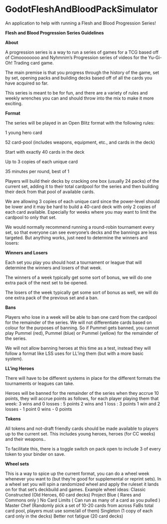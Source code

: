 # GodotFleshAndBloodPackSimulator

An application to help with running a Flesh and Blood Progression Series!

****Flesh and Blood Progression Series Guidelines****


**About**


A progression series is a way to run a series of games for a TCG based off of Cimoooooooo and Nyhmnim’s Progression series of videos for the Yu-Gi-Oh! Trading card game. 


The main premise is that you progress through the history of the game, set by set, opening packs and building decks based off of all the cards you have acquired so far.


This series is meant to be for fun, and there are a variety of rules and weekly wrenches you can and should throw into the mix to make it more exciting.


**Format**


The series will be played in an Open Blitz format with the following rules:

1 young hero card

52 card-pool (includes weapons, equipment, etc., and cards in the deck)

Start with exactly 40 cards in the deck

Up to 3 copies of each unique card

35 minutes per round, best of 1

Players will build their decks by cracking one box (usually 24 packs) of the current set, adding it to their total cardpool for the series and then building their deck from that pool of available cards.

We are allowing 3 copies of each unique card since the power-level should be lower and it may be hard to build a 40-card deck with only 2 copies of each card available. Especially for weeks where you may want to limit the cardpool to only that set.

We would normally recommend running a round-robin tournament every set, so that everyone can see everyone’s decks and the bannings are less targeted. But anything works, just need to determine the winners and losers:


**Winners and Losers**


Each set you play you should host a tournament or league that will determine the winners and losers of that week.

The winners of a week typically get some sort of bonus, we will do one extra pack of the next set to be opened.

The losers of the week typically get some sort of bonus as well, we will do one extra pack of the previous set and a ban.


**Bans**


Players who lose in a week will be able to ban one card from the cardpool for the remainder of the series. We will not differentiate cards based on colour for the purposes of banning. So if Pummel gets banned, you cannot play Pummel (red), Pummel (blue) or Pummel (yellow) for the remainder of the series. 

We will not allow banning heroes at this time as a test, instead they will follow a format like LSS uses for LL’ing them (but with a more basic system).


**LL’ing Heroes**


There will have to be different systems in place for the different formats the tournaments or leagues can take. 


Heroes will be banned for the remainder of the series when they accrue 10 points, they will accrue points as follows, for each player playing them that week:
3 wins and 0 losses : 5 points
2 wins and 1 loss : 3 points
1 win and 2 losses - 1 point
0 wins - 0 points


**Tokens**


All tokens and not-draft friendly cards should be made available to players up to the current set. This includes young heroes, heroes (for CC weeks) and their weapons.. 

To facilitate this, there is a toggle switch on pack open to include 3 of every token to your binder on save.


**Wheel sets**


This is a way to spice up the current format, you can do a wheel week whenever you want to (but they’re good for supplemental or reprint sets). In a wheel set you will spin a randomized wheel and apply the ruleset it lands on for that set’s deckbuild and games.
Example wheel ideas:
Classic Constructed (Old Heroes, 60 card decks)
Project Blue ( Rares and Commons only )
No Card Limits ( Can run as many of a card as you pulled )
Master Chef (Randomly pick a set of 10-20 cards from across FaBs total card pool, players must use some/all of them)
Singleton (1 copy of each card only in the decks)
Better not fatigue (20 card decks)

